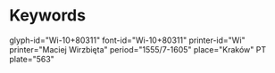 # Keywords
glyph-id="Wi-10+80311"
font-id="Wi-10+80311"
printer-id="Wi"
printer="Maciej Wirzbięta"
period="1555/7-1605"
place="Kraków"
PT plate="563"
